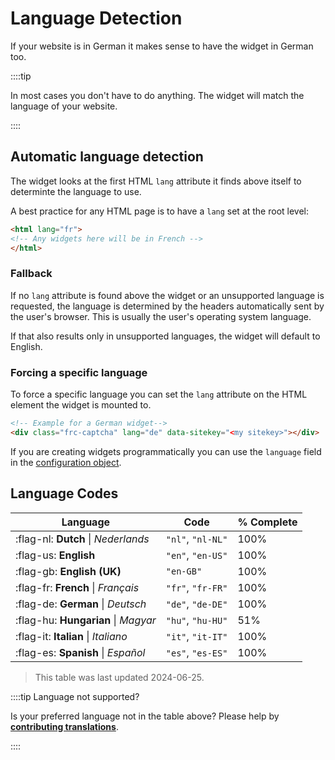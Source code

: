 # Language Detection

If your website is in German it makes sense to have the widget in German too.

::::tip

In most cases you don't have to do anything. The widget will match the language of your website.

::::

## Automatic language detection
The widget looks at the first HTML `lang` attribute it finds above itself to determinte the language to use.

A best practice for any HTML page is to have a `lang` set at the root level:
```html
<html lang="fr">
<!-- Any widgets here will be in French -->
</html>
```

### Fallback

If no `lang` attribute is found above the widget or an unsupported language is requested, the language is determined by the headers automatically sent by the user's browser. This is usually the user's operating system language.

If that also results only in unsupported languages, the widget will default to English.

### Forcing a specific language
To force a specific language you can set the `lang` attribute on the HTML element the widget is mounted to.

```html
<!-- Example for a German widget-->
<div class="frc-captcha" lang="de" data-sitekey="<my sitekey>"></div>
```

If you are creating widgets programmatically you can use the `language` field in the [configuration object](../reference/sdk.createwidgetoptions.md).

## Language Codes

| Language | Code  | % Complete              |
|----------|-------|-------------------------|
| :flag-nl: **Dutch** \| *Nederlands* | `"nl"`, `"nl-NL"`  | 100% |
| :flag-us: **English** | `"en"`, `"en-US"`  | 100% |
| :flag-gb: **English (UK)** |`"en-GB"`  | 100% |
| :flag-fr: **French** \| *Français* | `"fr"`, `"fr-FR"`  | 100% |
| :flag-de: **German** \| *Deutsch* | `"de"`, `"de-DE"`  | 100% |
| :flag-hu: **Hungarian** \| *Magyar* | `"hu"`, `"hu-HU"`  | 51% |
| :flag-it: **Italian** \| *Italiano* | `"it"`, `"it-IT"`  | 100% |
| :flag-es: **Spanish** \| *Español* | `"es"`, `"es-ES"`  | 100% |

> This table was last updated 2024-06-25.

::::tip Language not supported?

Is your preferred language not in the table above? Please help by [**contributing translations**](https://poeditor.com/join/project/lrdZQ5Uk6D).

::::

